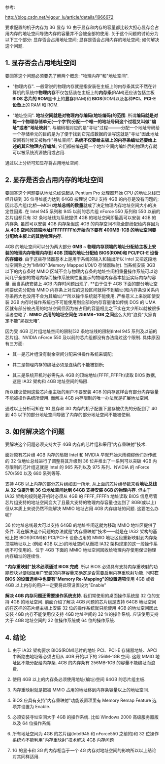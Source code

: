 参考:

http://blog.csdn.net/vigour_lu/article/details/1966672

要求配置的机子内存为 3G 显存 1G 由于显存和内存的容量都比较大担心显存会占用内存的地址空间导致内存的容量并不会被全部的使用. 关于这个问题的讨论分为以下三个部分: 显存否会占用地址空间; 显存是否会占用内存的地址空间; 如何解决这个问题.

## 1. 显存否会占用地址空间

要回答这个问题必须要先了解两个概念: "物理内存"和"地址空间".

- "物理内存". 一般常说的物理内存就是指安装在主板上的内存条其实不然在计算机的系统中**物理内存**不仅包括装在主板上的**内存条**(RAM)还应该包括主板 **BIOS 芯片的 ROM**显卡上的**显存**(RAM)和 **BIOS**(ROM)以及各种**PCI、PCI-E 设备**上的 RAM 和 ROM.

- "地址空间". **地址空间就是对物理内存编码(地址编码)的范围**. 所谓**编码就是对每一个物理存储单元(一个字节)分配一个唯一的地址号码这个过程又叫做"编址"或者"地址映射"**. 与编码相对应的是"寻址"过程———分配一个地址号码给一个存储单元的目的是为了便于找到它完成数据的读写这就是"寻址"因此地址空间有时候又被称作"寻址空间". **系统不仅要给主板上的内存条编址还要给上述的其它物理内存编址**; 它们都被编在同一个地址空间内编址后的物理内存就可以被系统资源使用或占用.

通过以上分析可知显存将占用地址空间.

## 2. 显存是否会占用内存的地址空间

要回答这个问题要从地址总线说起从 Pentium Pro 处理器开始 CPU 的地址总线已经升级到 36 位寻址能力达到 64GB 按理说 CPU 支持 4GB 的内存是没有问题的; 因此芯片组(北桥—MCH)**地址总线的数量**就成了决定物理内存地址空间大小的决定性因素. 在 Intel 945 系列和 945 以前的芯片组 nForce 550 系列和 550 以前的芯片组都只有 32 条地址线为系统提供 4GB 的地址空间即最高可以安装 4GB 的内存条. 虽然可以安装 4GB 内存条但这 4GB 的内存空间不能全部纷配给内存因为**从 4GB 空间的顶端地址(FFFFFFFFh)开始向下要有 400MB-1GB 的地址空间要分配给主板上的其他物理内存**.

4GB 的地址空间可以分为两大部分 **0MB ~ 物理内存顶端的地址分配给主板上安装的物理内存物理内存到 4GB 顶端的地址分配给 BIOS(ROM)和 PCI/PCI-E 设备的存储器**. 由于这些存储器基本上是用于系统的输入和输出所以 Intel 又把这段地址空间称之为"MMIO"(Memory Mapped I/OI/O 存储器映射). 当系统安装 3GB 以下的内存条时 MMIO 区域不会与物理内存条的地址空间相重叠操作系统可以访问几乎全部的物理内存而操作系统属性里显示的物理内存基本接近实际内存的容量. 而当系统安装上 4GB 内存时问题出现了. **由于位于 4GB 下面的部分地址空间要优先分配给 MMIO 内存条上对应的这段区间就得不到编址(和内存条没关系内存条再大也没用不会为其编址)**所以操作系统就不能使用. 严格意义上来说即使安装 2GB 内存时操作系统也不可能使用到全部的内存容量诸如传统 DOS 的 UMA 区就有部分被占用的地址空间但因为被占用的容量相比之下实在太少所以就被很多读者忽略了. **MMIO 占用的地址空间在 256MB~1GB 之间**这么大的"浪费"大家肯定不能"熟视无睹".

因为受 4GB 芯片组地址空间的限制(32 条地址线的限制)Intel 945 系列及以前的芯片组、NVIDIA nForce 550 及以前的芯片组都没有办法绕过这个限制. 具体原因有三方面:

- 其一是芯片组没有剩余空间分配来供操作系统来调配;

- 其二是物理内存的编址必须是连续的不能被割断;

- 其三是系统开机时必需先从 4GB 的顶端地址(FFFF_FFFFh)读取 BIOS 数据, 这是 IA32 架构和 4GB 地址空间的局限.

所以建议使用这些芯片组主板的用户不要安装 4GB 的内存这样会有部分内存容量不能被操作系统所使用. 而解决 4GB 内存限制的唯一办法就是扩展地址空间.

通过以上分析可知在 1G 显存和 3G 内存的机子配置下显存被优先的分配到了 4G 到 4G 以下的部分地址空间导致了内存的部分地址空间不能被使用.

## 3. 如何解决这个问题

要解决这个问题必须支持大于 4GB 内存的芯片组和采用"内存重映射"技术.

面对原有芯片组 4GB 内存的局限 Intel 和 NVIDIA 早就开始未雨绸缪他们对传统的 32 位地址总线进行了调整将其升级到 36 位并推出了一系列可以突破 4GB 内存限制的芯片组这就是 Intel 的 965 系列以及 975 系列、NVIDIA 的 nForce 570/590 以及 680 系列等等.

支持 4GB 以上内存的部分芯片组如图一所示.  从上面的芯片组参数来看**地址总线从 32 位提升到 36 位地址空间达到 64GB 支持安装 8GB 的物理内存**. 但由于 IA32 架构的规则是开机时必须从 4GB 的 FFFF_FFFFh 地址读取 BIOS 信息尽管芯片组支持的地址空间变大了且最大支持的物理内存容量也达到了 8GB(或以上)但从本质上来说仍然不能解决 MMIO 地址占用 4GB 内存编址的问题. 这要怎么办呢?

36 位地址总线最大可以支持 64GB 的地址空间这就为移动 MMIO 地址区提供了条件. 现在解决这个问题的办法就是"内存重映射"技术——就是在 IA32 架构的基础上把 BIOS(ROM)和 PCI/PCI-E 设备占用的 MMIO 地址区段重新映射到内存条顶端地址以上 (例如 4GB 以上)的地址空间从而把 IA32 架构规定的这一段操作系统不可使用的、位于 4GB 下面的 MMIO 地址空间回收给物理内存使用保证物理内存编址的连续性.

**"内存重映射"技术必须通过 BIOS 完成**. 所以 BIOS 必须具有支持内存重映射的功能模块以便根据用户安装的内存容量来确定是否需要启用内存重映射功能. 同时**在 BIOS 的设置选单中也要有"Memory Re-Mapping"的设置选项**使用 4GB 或者 4GB 以上内存的用户一定要将此项设置设为"Enable"

**解决 4GB 内存问题还需要操作系统支持**. 我们常使用的桌面操作系统是 32 位的支持 4GB 的地址空间. 前面介绍了解决 4GB 问题的芯片组是支持 64GB 地址空间的在这样的芯片组主板上安装 32 位的操作系统就只能使用 4GB 的地址空间因此安装 4GB 内存不能使用仅支持 4GB 地址空间的 32 位的操作系统. 应该使用支持大于 4GB 地址空间的 32 位操作系统或 64 位的操作系统.

## 4. 结论

1. 由于 iA32 架构要求 BIOS(ROM)芯片的地址 PCI、PCI-E 存储器地址、APCI 中断路由地址等必须占用从 4GB 开始以下的 256M-1GB 空间. 这段 MMIO 地址区不能分配给内存条. 4GB 的内存条有 256MB-1GB 的容量不能编址而浪费.

2. 使用 4GB 以上的内存条必须使用地址(编址)空间 64GB 的芯片组主板.

3. 内存重映射就是把被 MMIO 占用的地址移到内存条容量以上的地址空间.

4. BIOS 应具有支持"内存重映射"功能设置项里有 Memory Remap Feature 选项并设置为 Enable.

5. 必须安装寻址空间大于 4GB 的操作系统. 比如 Windows 2000 高级服务器版以及 64 位操作系统

6. 所有地址空间为 4GB 的芯片组(Intel945 和 nForce550 之前的)和 32 位操作系统均不能利用"内存重映射"技术解决 4GB 内存问题

7. 1G 的显卡和 3G 的内存相当于一个 4G 内存对地址空间的影响所以以上结论对其同样适用.